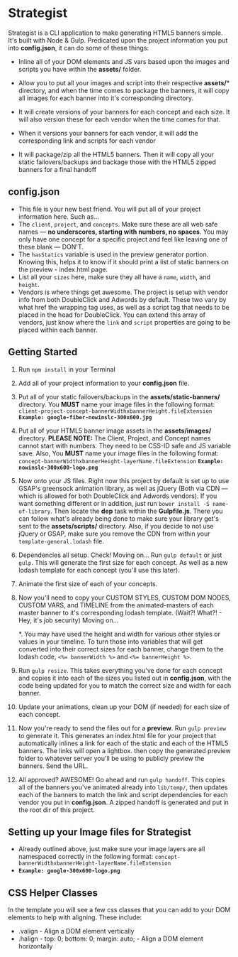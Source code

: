 # Strategist

Strategist is a CLI application to make generating HTML5 banners simple. It's built with Node & Gulp. Predicated upon the project information you put into **config.json**, it can do some of these things:
* Inline all of your DOM elements and JS vars based upon the images and scripts you have within the **assets/** folder.

* Allow you to put all your images and script into their respective **assets/*** directory, and when the time comes to package the banners, it will copy all images for each banner into it's corresponding directory.

* It will create versions of your banners for each concept and each size. It will also version these for each vendor when the time comes for that.
* When it versions your banners for each vendor, it will add the corresponding link and scripts for each vendor

* It will package/zip all the HTML5 banners. Then it will copy all your static failovers/backups and backage those with the HTML5 zipped banners for a final handoff

## config.json
* This file is your new best friend. You will put all of your project information here. Such as...
* The `client`, `project`, and `concepts`. Make sure these are all web safe names — **no underscores, starting with numbers, no spaces**. You may only have one concept for a specific project and feel like leaving one of these blank — DON'T.
* The `hasStatics` variable is used in the preview generator portion. Knowing this, helps it to know if it should print a list of static banners on the preview - index.html page.
* List all your `sizes` here, make sure they all have a `name`, `width`, and `height`.
* Vendors is where things get awesome. The project is setup with vendor info from both DoubleClick and Adwords by default. These two vary by what href the wrapping <a> tag uses, as well as a script tag that needs to be placed in the head for DoubleClick. You can extend this array of vendors, just know where the `link` and `script` properties are going to be placed within each banner.

## Getting Started
1. Run `npm install` in your Terminal

2. Add all of your project information to your **config.json** file.

3. Put all of your static failovers/backups in the **assets/static-banners/** directory. You **MUST** name your image files in the following format:
	`client-project-concept-bannerWidthxbannerHeight.fileExtension`
	**`Example: google-fiber-nowinslc-300x600.jpg`**

4. Put all of your HTML5 banner image assets in the **assets/images/** directory. **PLEASE NOTE:** The Client, Project, and Concept names cannot start with numbers. They need to be CSS-ID safe and JS variable save. Also, You **MUST** name your image files in the following format:
	`concept-bannerWidthxbannerHeight-layerName.fileExtension`
	**`Example: nowinslc-300x600-logo.png`**

5. Now onto your JS files. Right now this project by default is set up to use GSAP's greensock animation library, as well as jQuery (Both via CDN — which is allowed for both DoubleClick and Adwords vendors). If you want something different or in addition, just run `bower install -S name-of-library`. Then locate the **dep** task within the **Gulpfile.js**. There you can follow what's already being done to make sure your library get's sent to the **assets/scripts/** directory. Also, if you decide to not use jQuery or GSAP, make sure you remove the CDN from within your `template-general.lodash` file.

6. Dependencies all setup. Check! Moving on... Run `gulp default` or just `gulp`. This will generate the first size for each concept. As well as a new lodash template for each concept (you'll use this later).

7. Animate the first size of each of your concepts.

8. Now you'll need to copy your CUSTOM STYLES, CUSTOM DOM NODES, CUSTOM VARS, and TIMELINE from the animated-masters of each master banner to it's corresponding lodash template. (Wait?! What?! - Hey, it's job security) Moving on...

	*. You may have used the height and width for various other styles or values in your timeline. To turn those into variables that will get converted into their correct sizes for each banner, change them to the lodash code, `<%= bannerWidth %>` and `<%= bannerHeight %>`.

9. Run `gulp resize`. This takes everything you've done for each concept and copies it into each of the sizes you listed out in **config.json**, with the code being updated for you to match the correct size and width for each banner.

10. Update your animations, clean up your DOM (if needed) for each size of each concept.

11. Now you're ready to send the files out for a **preview**. Run `gulp preview` to generate it. This generates an index.html file for your project that automatically inlines a link for each of the static and each of the HTML5 banners. The links will open a lightbox. then copy the generated preview folder to whatever server you'll be using to publicly preview the banners. Send the URL.

12. All approved? AWESOME! Go ahead and run `gulp handoff`. This copies all of the banners you've animated already into `lib/temp/`, then updates each of the banners to match the link and script dependencies for each vendor you put in **config.json**. A zipped handoff is generated and put in the root dir of this project. 

## Setting up your Image files for Strategist
* Already outlined above, just make sure your image layers are all namespaced correctly in the following format: `concept-bannerWidthxbannerHeight-layerName.fileExtension`
*	**`Example: google-300x600-logo.png`**

## CSS Helper Classes
In the template you will see a few css classes that you can add to your DOM elements to help with aligning. These include:
* .valign - Align a DOM element vertically
* .halign -	top: 0;	bottom: 0; margin: auto; - Align a DOM element horizontally
